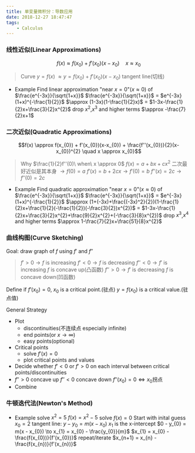 ```yaml
---
title: 单变量微积分：导数应用
date: 2018-12-27 18:47:47
tags:
    - Calculus
---
```

### 线性近似(Linear Approximations)
$$f(x) \approx f(x_{0}) + f'(x_{0})(x-x_{0}) \quad x \approx x_{0}$$

> Curve $y=f(x)$
> $\approx y = f(x_{0}) + f'(x_{0})(x-x_{0})$ tangent line(切线)

<!--more-->

- Example
Find linear approximation "near $x=0$"($x \approx 0$) of $\frac{e^{-3x}}{\sqrt{1+x}}$
$\frac{e^{-3x}}{\sqrt{1+x}}$ = $e^{-3x}(1+x)^{-\frac{1}{2}}$
$\approx (1-3x)(1-\frac{1}{2}x)$ = $1-3x-\frac{1}{2}x+\frac{3}{2}x^{2}$ drop $x^{2}$,$x^{3}$ and higher terms
$\approx -\frac{7}{2}x+1$

### 二次近似(Quadratic Approximations)
$$f(x) \approx f(x_{0}) + f'(x_{0})(x-x_{0}) + \frac{f''(x_{0})}{2}(x-x_{0})^{2} \quad x \approx x_{0}$$

> Why $\frac{1}{2}f''(0)\  when\ x \approx 0$
> $f(x) = a + bx + cx^{2}$ 二次最好近似是其本身 $\to f(0) = a$
> $f'(x) = b + 2cx \to f'(0) = b$
> $f''(x) = 2c \to f''(0) = 2c$

- Example
Find quadratic approximation "near $x=0$"($x \approx 0$) of $\frac{e^{-3x}}{\sqrt{1+x}}$
$\frac{e^{-3x}}{\sqrt{1+x}}$ = $e^{-3x}(1+x)^{-\frac{1}{2}}$
$\approx (1+(-3x)+\frac{(-3x)^2}{2})(1-\frac{1}{2}x+\frac{1}{2}(-\frac{1}{2})(-\frac{3}{2})x^{2})$
= $1-3x-\frac{1}{2}x+\frac{3}{2}x^{2}+\frac{9}{2}x^{2}+(-\frac{3}{8}x^{2})$ drop $x^{3}$,$x^{4}$ and higher terms
$\approx 1-\frac{7}{2}x+\frac{51}{8}x^{2}$

### 曲线构图(Curve Sketching)
Goal: draw graph of $f$ using $f'$ and $f''$
> $f' > 0 \to f$ is increasing
> $f' < 0 \to f$ is decreasing
> $f'' < 0 \to f'$ is increasing $f$ is concave up(凸函数)
> $f'' > 0 \to f'$ is decreasing $f$ is concave down(凹函数)

Define if $f'(x_{0}) = 0$, $x_{0}$ is a critical point.(驻点)
$y=f(x_{0})$ is a critical value.(驻点值)

General Strategy
- Plot
  - discontinuities(不连续点 especially infinite)
  - end points(or $x \to \infty$)
  - easy points(optional)
- Critical points
  - solve $f'(x) = 0$
  - plot critical points and values
- Decide whether $f' < 0$ or $f' > 0$ on each interval between critical points/discontinuities
- $f'' > 0$ concave up
  $f'' < 0$ concave down
  $f''(x_{0}) = 0 \Leftrightarrow x_{0}$拐点
- Combine

### 牛顿迭代法(Newton's Method)
- Example solve $x^2 = 5$
$f(x) = x^{2} - 5$ solve $f(x) = 0$
Start with inital guess $x_{0} = 2$
tangent line: $y - y_{0} = m(x - x_{0})$
$x_{1}$ is the x-intercept
$0 - y_{0} = m(x - x_{0}) \to x_{1} = x_{0} - \frac{y_{0}}{m}$
$x_{1} = x_{0} - \frac{f(x_{0})}{f'(x_{0})}$ repeat/iterate
$x_{n+1} = x_{n} - \frac{f(x_{n})}{f'(x_{n})}$
